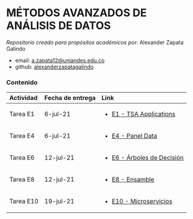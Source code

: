 # MÉTODOS AVANZADOS DE ANÁLISIS DE DATOS
*Repositorio creado para propósitos académicos por:* Alexander Zapata Galindo 

- email: <a.zapata12@uniandes.edu.co>
- github: [alexanderzapatagalindo](http://github.com/alexanderzapatagalindo)

### Contenido
| Actividad | Fecha de entrega | Link |
| :----| :----| :----|
| Tarea E1 | 6-jul-21 | <ul><li>[E1 - TSA Applications](https://github.com/alexanderzapatagalindo/MetodosAvanzadosAnalisisDatos/blob/main/Tarea%20E1.docx) </li> </ul> | 
| Tarea E4 | 6-jul-21 |<ul><li>[E4 - Panel Data](https://github.com/alexanderzapatagalindo/MetodosAvanzadosAnalisisDatos/blob/main/Tarea%20E4.docx) </li> </ul> | 
| Tarea E6 | 12-jul-21 |<ul><li>[E6 - Árboles de Decisión](https://github.com/alexanderzapatagalindo/MetodosAvanzadosAnalisisDatos/blob/main/Tarea%20E6.docx) </li> </ul> | 
| Tarea E8 | 12-jul-21 |<ul><li>[E8 - Ensamble](https://github.com/alexanderzapatagalindo/MetodosAvanzadosAnalisisDatos/blob/main/Tarea%20E8.docx) </li> </ul> | 
| Tarea E10 | 19-jul-21 |<ul><li>[E10 - Microservicios](https://github.com/alexanderzapatagalindo/MetodosAvanzadosAnalisisDatos/blob/main/Tarea%20E10.docx) </li> </ul> | 

